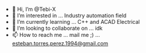 - 👋 Hi, I’m @Tebi-X
- 👀 I’m interested in ... Industry automation field
- 🌱 I’m currently learning ... C++ and ACAD Electrical
- 💞️ I’m looking to collaborate on ... idk
- 📫 How to reach me ... mail me ;) ... esteban.torres.perez.1994@gmail.com
